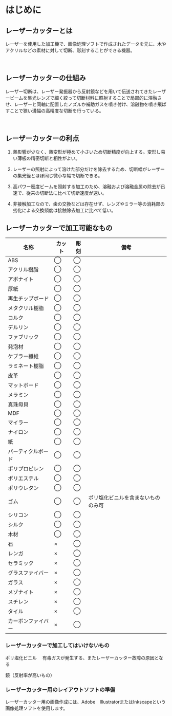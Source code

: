 # はじめに

## レーザーカッターとは


レーザーを使用した加工機で、画像処理ソフトで作成されたデータを元に、木やアクリルなどの素材に対して切断、彫刻することができる機器。

<br>

## レーザーカッターの仕組み

レーザー切断は、レーザー発振器から反射鏡などを用いて伝送されてきたレーザービームを集光レンズで細く絞って切断材料に照射することで局部的に溶融させ、レーザーと同軸に配置したノズルか補助ガスを噴き付け、溶融物を噴き飛ばすことで狭い溝幅の高精度な切断を行っている。

<br>

## レーザーカッターの利点

1. 熱影響が少なく、熱変形が極めて小さいため切断精度が向上する。変形し易い薄板の精密切断と相性がよい。

2. レーザーの照射によって溶けた部分だけを除去するため、切断幅がレーザーの集光径とほぼ同じ微小な幅で切断できる。

3. 高パワー密度ビームを照射する加工のため、溶融および溶融金属の除去が迅速で、従来の切断法に比べて切断速度が速い。

4. 非接触加工なので、歯の交換などは存在せず、レンズやミラー等の消耗部の劣化による交換頻度は接触除去加工に比べて低い。


## レーザーカッターで加工可能なもの

|名称|カット|彫刻|備考|
|--|--|--|--|
|ABS|◯|◯||
|アクリル樹脂|◯|◯||
|アボナイト|◯|◯||
|厚紙|◯|◯||
|再生チップボード|◯|◯||
|メタクリル樹脂|◯|◯||
|コルク|◯|◯||
|デルリン|◯|◯||
|ファブリック|◯|◯||
|発泡材|◯|◯||
|ケブラー繊維|◯|◯||
|ラミネート樹脂|◯|◯||
|皮革|◯|◯||
|マットボード|◯|◯||
|メラミン|◯|◯||
|真珠母貝|◯|◯||
|MDF|◯|◯||
|マイラー|◯|◯||
|ナイロン|◯|◯||
|紙|◯|◯||
|パーティクルボード|◯|◯||
|ポリプロピレン|◯|◯||
|ポリエステル|◯|◯||
|ポリウレタン|◯|◯||
|ゴム|◯|◯|ポリ塩化ビニルを含まないもののみ可|
|シリコン|◯|◯||
|シルク|◯|◯||
|木材|◯|◯||
|石|×|◯||
|レンガ|×|◯||
|セラミック|×|◯||
|グラスファイバー|×|◯||
|ガラス|×|◯||
|メゾナイト|×|◯||
|スチレン|×|◯||
|タイル|×|◯||
|カーボンファイバー|×|◯|　|


### レーザーカッターで加工してはいけないもの

ポリ塩化ビニル
　有毒ガスが発生する、またレーザーカッター故障の原因となる

鏡（反射率が高いもの）

### レーザーカッター用のレイアウトソフトの準備

レーザーカッター用の画像作成には、Adobe　IllustratorまたはInkscapeという画像処理ソフトを使用します。


